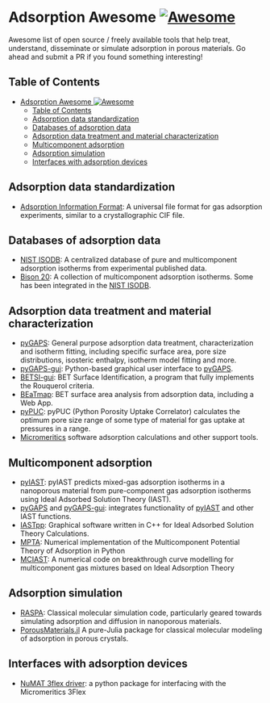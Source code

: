 # Adsorption Awesome [![Awesome](https://cdn.rawgit.com/sindresorhus/awesome/d7305f38d29fed78fa85652e3a63e154dd8e8829/media/badge.svg)](https://github.com/sindresorhus/awesome)

Awesome list of open source / freely available tools that help treat,
understand, disseminate or simulate adsorption in porous materials. Go ahead and
submit a PR if you found something interesting!

## Table of Contents

- [Adsorption Awesome ![Awesome](https://github.com/sindresorhus/awesome)](#adsorption-awesome-)
  - [Table of Contents](#table-of-contents)
  - [Adsorption data standardization](#adsorption-data-standardization)
  - [Databases of adsorption data](#databases-of-adsorption-data)
  - [Adsorption data treatment and material characterization](#adsorption-data-treatment-and-material-characterization)
  - [Multicomponent adsorption](#multicomponent-adsorption)
  - [Adsorption simulation](#adsorption-simulation)
  - [Interfaces with adsorption devices](#interfaces-with-adsorption-devices)

## Adsorption data standardization

- [Adsorption Information Format](https://adsorptioninformationformat.com/): A
  universal file format for gas adsorption experiments, similar to a
  crystallographic CIF file.

## Databases of adsorption data

- [NIST ISODB](https://adsorption.nist.gov): A centralized database of pure and
  multicomponent adsorption isotherms from experimental published data.
- [Bison 20](https://pubs.acs.org/doi/10.1021/acs.iecr.0c05398?goto=supporting-info):
  A collection of multicomponent adsorption isotherms. Some has been integrated
  in the [NIST ISODB](https://adsorption.nist.gov).

## Adsorption data treatment and material characterization

- [pyGAPS](https://pygaps.readthedocs.io/): General purpose adsorption data
  treatment, characterization and isotherm fitting, including specific surface
  area, pore size distributions, isosteric enthalpy, isotherm model fitting and
  more.
- [pyGAPS-gui](https://github.com/pauliacomi/pyGAPS-gui): Python-based graphical
  user interface to [pyGAPS](https://pygaps.readthedocs.io/).
- [BETSI-gui](https://github.com/fairen-group/betsi-gui): BET Surface
  Identification, a program that fully implements the Rouquerol criteria.
- [BEaTmap](https://github.com/PMEAL/beatmap): BET surface area analysis from
  adsorption data, including a Web App.
- [pyPUC](https://github.com/sblanky/pyPUC): pyPUC (Python Porosity Uptake
  Correlator) calculates the optimum pore size range of some type of material
  for gas uptake at pressures in a range.
- [Micromeritics](https://github.com/Micromeritics/micromeritics) software
  adsorption calculations and other support tools.

## Multicomponent adsorption

- [pyIAST](https://github.com/CorySimon/pyIAST): pyIAST predicts mixed-gas
  adsorption isotherms in a nanoporous material from pure-component gas
  adsorption isotherms using Ideal Adsorbed Solution Theory (IAST).
- [pyGAPS](https://pygaps.readthedocs.io/) and
  [pyGAPS-gui](https://github.com/pauliacomi/pyGAPS-gui): integrates
  functionality of [pyIAST](https://github.com/CorySimon/pyIAST) and other IAST
  functions.
- [IASTpp](https://github.com/Sangwon91/IASTpp): Graphical software written in
  C++ for Ideal Adsorbed Solution Theory Calculations.
- [MPTA](https://github.com/RaphaelGervaisLavoie/MPTA): Numerical implementation
  of the Multicomponent Potential Theory of Adsorption in Python
- [MCIAST](https://github.com/eliasboegel/MCIAST): A numerical code on
  breakthrough curve modelling for multicomponent gas mixtures based on Ideal
  Adsorption Theory

## Adsorption simulation

- [RASPA](https://github.com/iRASPA/RASPA2): Classical molecular simulation
  code, particularly geared towards simulating adsorption and diffusion in
  nanoporous materials.
- [PorousMaterials.jl](https://github.com/SimonEnsemble/PorousMaterials.jl) A
  pure-Julia package for classical molecular modeling of adsorption in porous
  crystals.

## Interfaces with adsorption devices

- [NuMAT 3flex driver](https://github.com/numat/threeflex): a python package for
  interfacing with the Micromeritics 3Flex
